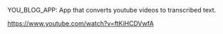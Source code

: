 YOU_BLOG_APP: App that converts youtube videos to transcribed text.

https://www.youtube.com/watch?v=ftKiHCDVwfA
